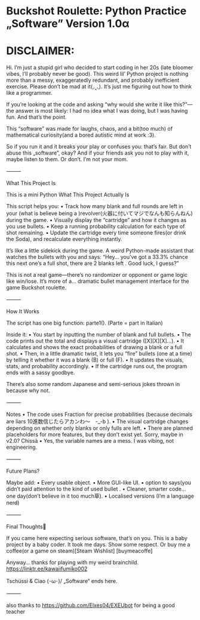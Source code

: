 # Buckshot Roulette: Python Practice „Software” Version 1.0α

# DISCLAIMER:
Hi. I’m just a stupid girl who decided to start coding in her 20s (late bloomer vibes, I’ll probably never be good).
This weird lil’ Python project is nothing more than a messy, exaggeratedly redundant, and probably inefficient exercise. Please don’t be mad at it(◞‸◟). It’s just me figuring out how to think like a programmer.

If you’re looking at the code and asking “why would she write it like this?”—the answer is most likely: I had no idea what I was doing, but I was having fun. And that’s the point.

This “software” was made for laughs, chaos, and a bit(too much) of mathematical curiosity(and a bored autistic mind at work :З).

So if you run it and it breaks your play or confuses you: that’s fair.
But don’t abuse this „software”, okay?
And if your friends ask you not to play with it, maybe listen to them. Or don’t. I’m not your mom.

⸻

What This Project Is

This is a mini Python What This Project Actually Is

This script helps you:
	•	Track how many blank and full rounds are left in your (what is believe being a )revolver(火器に付いてマジでなんも知らんねん) during the game.
	•	Visually display the “cartridge” and how it changes as you use bullets.
	•	Keep a running probability calculation for each type of shot remaining.
	•	Update the cartridge every time someone fires(or drink the Soda), and recalculate everything instantly.

It’s like a little sidekick during the game.
A weird Python-made assistant that watches the bullets with you and says:
“Hey… you’ve got a 33.3% chance this next one’s a full shot, there are 2 blanks left . Good luck, I guess?”

This is not a real game—there’s no randomizer or opponent or game logic like win/lose.
It’s more of a… dramatic bullet management interface for the game Buckshot roulette.

⸻

How It Works

The script has one big function: parte1(). (Parte = part in Italian)

Inside it:
	•	You start by inputting the number of blank and full bullets.
	•	The code prints out the total and displays a visual cartridge ([X][X][X]...).
	•	It calculates and shows the exact probabilities of drawing a blank or a full shot.
	•	Then, in a little dramatic twist, it lets you “fire” bullets (one at a time) by telling it whether it was a blank (B) or full (F).
	•	It updates the visuals, stats, and probability accordingly.
	•	If the cartridge runs out, the program ends with a sassy goodbye.

There’s also some random Japanese and semi-serious jokes thrown in because why not.

⸻

Notes
	•	The code uses Fraction for precise probabilities (because decimals are liars 10進数信じたらアカンわ〜　-_-b ).
	•	The visual cartridge changes depending on whether only blanks or only fulls are left.
	•	There are planned placeholders for more features, but they don’t exist yet. Sorry, maybe in v2.0? Chissà 
	•	Yes, the variable names are a mess. I was vibing, not engineering.

⸻

Future Plans?

Maybe add:
	•	Every usable object.
	•	More GUI-like UI.
	•	option to says(you didn’t paid attention to the kind of used bullet .
	•	Cleaner, smarter code… one day(don’t believe in it too much草).
     •     Localised versions (I’m a language nerd)

⸻

Final Thoughts🧐

If you came here expecting serious software, that’s on you.
This is a baby project by a baby coder.
It took me days. Show some respect. Or buy me a coffee(or a game on steam)[Steam Wishlist] [buymeacoffe] 

Anyway… thanks for playing with my weird brainchild.
https://linktr.ee/kawaiifumiko002

Tschüssi & Ciao (･ω･)/
„Software“ ends here.

⸻

also thanks to https://github.com/Elxes04/EXEUbot for being a good teacher
